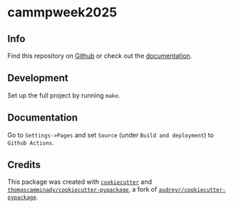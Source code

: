 # cammpweek2025

## Info
Find this repository on [Github](https://github.com/thomascamminady/cammpweek2025) or check out the [documentation](https://thomascamminady.github.io/cammpweek2025).

## Development
Set up the full project by running `make`.

## Documentation
Go to `Settings->Pages` and set `Source` (under `Build and deployment`) to `Github Actions`.

## Credits
This package was created with [`cookiecutter`](https://github.com/audreyr/cookiecutter) and [`thomascamminady/cookiecutter-pypackage`](https://github.com/thomascamminady/cookiecutter-pypackage), a fork of [`audreyr/cookiecutter-pypackage`](https://github.com/audreyr/cookiecutter-pypackage).
